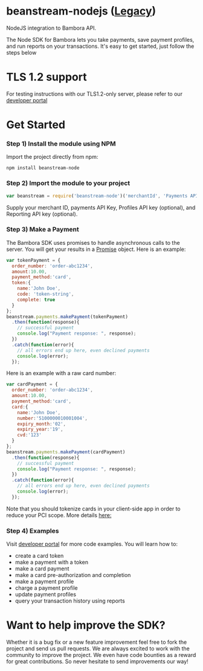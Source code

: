 beanstream-nodejs ([Legacy](https://dev.na.bambora.com/docs/references/payment_SDKs/#legacy-sdk))
=================

NodeJS integration to Bambora API.

The Node SDK for Bambora lets you take payments, save payment profiles, and run reports on your transactions. It's easy to get started, just follow the steps below

# TLS 1.2 support
For testing instructions with our TLS1.2-only server, please refer to our [developer portal](https://dev.na.bambora.com/docs/references/payment_SDKs/support_tls12/#nodejs-sdk)


# Get Started

### Step 1) Install the module using NPM
Import the project directly from npm:
```
npm install beanstream-node
```


### Step 2) Import the module to your project

```js
var beanstream = require('beanstream-node')('merchantId', 'Payments API key', 'Profiles API key', 'Reporting API key');
```
Supply your merchant ID, payments API Key, Profiles API key (optional), and Reporting API key (optional).

### Step 3) Make a Payment
The Bambora SDK uses promises to handle asynchronous calls to the server. You will get your results in a [Promise](http://bluebirdjs.com/docs/why-promises.html) object. Here is an example:

```js
var tokenPayment = {
  order_number: 'order-abc1234',
  amount:10.00,
  payment_method:'card',
  token:{
    name:'John Doe',
    code: 'token-string',
    complete: true
  }
};
beanstream.payments.makePayment(tokenPayment)
  .then(function(response){
    // successful payment
    console.log("Payment response: ", response);
  })
  .catch(function(error){
    // all errors end up here, even declined payments
    console.log(error);
  });
```

Here is an example with a raw card number:
```js
var cardPayment = {
  order_number: 'order-abc1234',
  amount:10.00,
  payment_method:'card',
  card:{
    name:'John Doe',
    number:'5100000010001004',
    expiry_month:'02',
    expiry_year:'19',
    cvd:'123'
  }
};
beanstream.payments.makePayment(cardPayment)
  .then(function(response){
    // successful payment
    console.log("Payment response: ", response);
  })
  .catch(function(error){
    // all errors end up here, even declined payments
    console.log(error);
  });
```
Note that you should tokenize cards in your client-side app in order to reduce your PCI scope. More details [here:](https://dev.na.bambora.com/docs/references/payment_SDKs/take_payments/#single-use-token)

### Step 4) Examples
Visit [developer portal](https://dev.na.bambora.com/docs/references/payment_SDKs/take_payments/) for more code examples. You will learn how to:
* create a card token
* make a payment with a token
* make a card payment
* make a card pre-authorization and completion
* make a payment profile
* charge a payment profile
* update payment profiles
* query your transaction history using reports

# Want to help improve the SDK?
Whether it is a bug fix or a new feature improvement feel free to fork the project and send us pull requests. We are always excited to work with the community to improve the project. We even have code bounties as a reward for great contributions. So never hesitate to send improvements our way!
